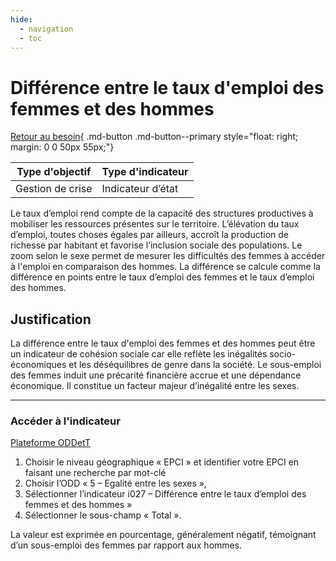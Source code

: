 ```yaml
---
hide:
  - navigation
  - toc
---
```


# Différence entre le taux d'emploi des femmes et des hommes

[Retour au besoin](https://konsilion.github.io/diag360/pages/besoins/be2){ .md-button .md-button--primary style="float: right; margin: 0 0 50px 55px;"}

|Type d'objectif|Type d'indicateur|
|--|--|
|Gestion de crise|Indicateur d’état|

Le taux d’emploi rend compte de la capacité des structures productives à mobiliser les ressources  présentes  sur  le  territoire.  L’élévation  du  taux  d’emploi,  toutes  choses égales par ailleurs, accroît la production de richesse par habitant et favorise l’inclusion sociale  des  populations.  Le  zoom  selon le sexe permet de mesurer les difficultés des femmes  à  accéder  à  l'emploi  en  comparaison  des  hommes.  La  différence  se  calcule comme la différence en points entre le taux d’emploi des femmes et le taux d’emploi des hommes.

## Justification

La  différence  entre  le  taux  d'emploi  des  femmes  et  des  hommes  peut  être  un indicateur  de  cohésion  sociale car elle reflète les inégalités socio-économiques et les déséquilibres  de  genre  dans  la  société.  Le  sous-emploi  des  femmes  induit  une précarité  financière  accrue  et  une  dépendance  économique.  Il  constitue  un  facteur majeur d’inégalité entre les sexes. 

---

### Accéder à l'indicateur

[Plateforme ODDetT](https://oddett.lab.sspcloud.fr/app_direct/dealapp/#tab-7548-4)  

1. Choisir le niveau géographique « EPCI » et identifier votre EPCI en faisant une recherche par mot-clé 
1. Choisir  l’ODD « 5 – Egalité entre les sexes »,  
1. Sélectionner  l’indicateur  i027  – Différence entre le taux d’emploi des femmes et des hommes » 
1. Sélectionner le sous-champ « Total ». 

La  valeur  est  exprimée  en  pourcentage,  généralement  négatif,  témoignant  d’un sous-emploi des femmes par rapport aux hommes.  
